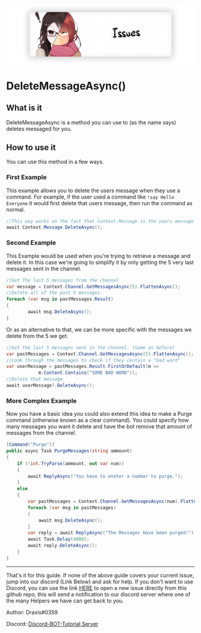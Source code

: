 <p align="center">
    <img src="../Images/Issues.png">
</p>

# DeleteMessageAsync()

## What is it

DeleteMessageAsync is a method you can use to (as the name says) deletes messaged for you.

## How to use it

You can use this method in a few ways.

### First Example

This example allows you to delete the users message when they use a command. For example, if the user used a command like `!say Hello Everyone` it would first delete that users message, then run the command as normal.

```cs
//This way works on the fact that Context.Message is the users message when they use a command.
await Context.Message.DeleteAsync();
```

### Second Example

This Example would be used when you're trying to retrieve a message and delete it. In this case we're going to simplify it by only getting the 5 very last messages sent in the channel.

```cs
//Get The last 5 messages from the channel
var message = Context.Channel.GetMessagesAsync(5).FlattenAsync();
//Delete all of the past 5 messages.
foreach (var msg in pastMessages.Result)
{
        await msg.DeleteAsync();
}
```

Or as an alternative to that, we can be more specific with the messages we delete from the 5 we get.

```cs
//Get the last 5 messages sent in the channel. (Same as before)
var pastMessages = Context.Channel.GetMessagesAsync(5).FlattenAsync();
//Look through the messages to check if they contain a "bad word"
var userMessage = pastMessages.Result.FirstOrDefault(m =>
            m.Content.Contains("SOME BAD WORD"));
//Delete that message.
await userMessage?.DeleteAsync();
```

### More Complex Example

Now you have a basic idea you could also extend this idea to make a Purge command (otherwise known as a clear command). You could specify how many messages you want it delete and have the bot remove that amount of messages from the channel.

```cs
[Command("Purge")]
public async Task PurgeMessages(string ammount)
{
    if (!int.TryParse(ammount, out var num))
    {
        await ReplyAsync("You have to eneter a number to purge.");
    }
    else
    {
        var pastMessages = Context.Channel.GetMessagesAsync(num).FlattenAsync().Result;
        foreach (var msg in pastMessages)
        {
            await msg.DeleteAsync();
        }
        var reply = await ReplyAsync("The Messages Have been purged!");
        await Task.Delay(4000);
        await reply.DeleteAsync();
    }
}
```

---

That's it for this guide. If none of the above guide covers your current issue, jump into our discord (Link Below) and ask for help. If you don't want to use Discord, you can use the link [HERE](https://github.com/discord-bot-tutorial/common-issues/issues) to open a new issue directly from this github repo, this will send a notification to our discord server where one of the many Helpers we have can get back to you.

Author: Draxis#0359

Discord:  [Discord-BOT-Tutorial Server](https://discord.gg/cGhEZuk)
